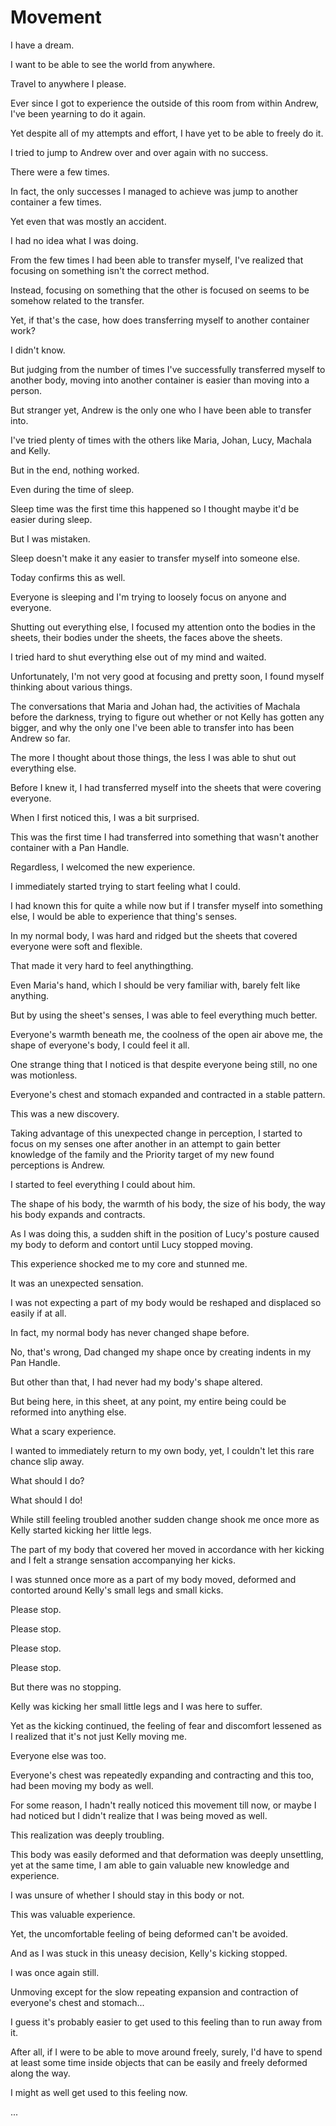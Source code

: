# Movement

I have a dream.

I want to be able to see the world from anywhere. 

Travel to anywhere I please.

Ever since I got to experience the outside of this room from within Andrew, I've been yearning to do it again.

Yet despite all of my attempts and effort, I have yet to be able to freely do it.

I tried to jump to Andrew over and over again with no success.

There were a few times.

In fact, the only successes I managed to achieve was jump to another container a few times.

Yet even that was mostly an accident.

I had no idea what I was doing.

From the few times I had been able to transfer myself, I've realized that focusing on something isn't the correct method.

Instead, focusing on something that the other is focused on seems to be somehow related to the transfer.

Yet, if that's the case, how does transferring myself to another container work?

I didn't know.

But judging from the number of times I've successfully transferred myself to another body, moving into another container is easier than moving into a person.

But stranger yet, Andrew is the only one who I have been able to transfer into.

I've tried plenty of times with the others like Maria, Johan, Lucy, Machala and Kelly. 

But in the end, nothing worked. 

Even during the time of sleep.

Sleep time was the first time this happened so I thought maybe it'd be easier during sleep.

But I was mistaken.

Sleep doesn't make it any easier to transfer myself into someone else.

Today confirms this as well.

Everyone is sleeping and I'm trying to loosely focus on anyone and everyone.

Shutting out everything else, I focused my attention onto the bodies in the sheets, their bodies under the sheets, the faces above the sheets.

I tried hard to shut everything else out of my mind and waited.

Unfortunately, I'm not very good at focusing and pretty soon, I found myself thinking about various things. 

The conversations that Maria and Johan had, the activities of Machala before the darkness, trying to figure out whether or not Kelly has gotten any bigger, and why the only one I've been able to transfer into has been Andrew so far.

The more I thought about those things, the less I was able to shut out everything else.

Before I knew it, I had transferred myself into the sheets that were covering everyone. 

When I first noticed this, I was a bit surprised.

This was the first time I had transferred into something that wasn't another container with a Pan Handle. 

Regardless, I welcomed the new experience. 

I immediately started trying to start feeling what I could.

I had known this for quite a while now but if I transfer myself into something else, I would be able to experience that thing's senses.

In my normal body, I was hard and ridged but the sheets that covered everyone were soft and flexible.

That made it very hard to feel anythingthing.

Even Maria's hand, which I should be very familiar with, barely felt like anything.

But by using the sheet's senses, I was able to feel everything much better.

Everyone's warmth beneath me, the coolness of the open air above me, the shape of everyone's body, I could feel it all.

One strange thing that I noticed is that despite everyone being still, no one was motionless.

Everyone's chest and stomach expanded and contracted in a stable pattern. 

This was a new discovery.

Taking advantage of this unexpected change in perception, I started to focus on my senses one after another in an attempt to gain better knowledge of the family and the Priority target of my new found perceptions is Andrew.

I started to feel everything I could about him. 

The shape of his body, the warmth of his body, the size of his body, the way his body expands and contracts. 

As I was doing this, a sudden shift in the position of Lucy's posture caused my body to deform and contort until Lucy stopped moving.

This experience shocked me to my core and stunned me.

It was an unexpected sensation.

I was not expecting a part of my body would be reshaped and displaced so easily if at all.

In fact, my normal body has never changed shape before. 

No, that's wrong, Dad changed my shape once by creating indents in my Pan Handle.

But other than that, I had never had my body's shape altered.

But being here, in this sheet, at any point, my entire being could be reformed into anything else.

What a scary experience.

I wanted to immediately return to my own body, yet, I couldn't let this rare chance slip away.

What should I do?

What should I do!

While still feeling troubled another sudden change shook me once more as Kelly started kicking her little legs.

The part of my body that covered her moved in accordance with her kicking and I felt a strange sensation accompanying her kicks.

I was stunned once more as a part of my body moved, deformed and contorted around Kelly's small legs and small kicks.

Please stop.

Please stop.

Please stop.

Please stop.

But there was no stopping.

Kelly was kicking her small little legs and I was here to suffer.

Yet as the kicking continued, the feeling of fear and discomfort lessened as I realized that it's not just Kelly moving me.

Everyone else was too.

Everyone's chest was repeatedly expanding and contracting and this too, had been moving my body as well.

For some reason, I hadn't really noticed this movement till now, or maybe I had noticed but I didn't realize that I was being moved as well.

This realization was deeply troubling.

This body was easily deformed and that deformation was deeply unsettling, yet at the same time, I am able to gain valuable new knowledge and experience.

I was unsure of whether I should stay in this body or not.

This was valuable experience. 

Yet, the uncomfortable feeling of being deformed can't be avoided. 

And as I was stuck in this uneasy decision, Kelly's kicking stopped.

I was once again still.

Unmoving except for the slow repeating expansion and contraction of everyone's chest and stomach...

I guess it's probably easier to get used to this feeling than to run away from it.

After all, if I were to be able to move around freely, surely, I'd have to spend at least some time inside objects that can be easily and freely deformed along the way.

I might as well get used to this feeling now.

...